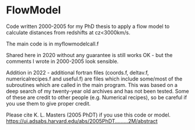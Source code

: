 # FlowModel
Code written 2000-2005 for my PhD thesis to apply a flow model to calculate distances from redshifts at cz&lt;3000km/s. 

The main code is in myflowmodelcall.f

Shared here in 2020 without any guarantee is still works OK - but the comments I wrote in 2000-2005 look sensible. 

Addition in 2022 - additional fortran files (coords.f, deltav.f, numericalrecipes.f and useful.f) are files which include some/most of the subroutines which are called in the main program. This was based on a deep search of my twenty-year old archives and has not been tested. Some of these are credit to other people (e.g. Numerical recipes), so be careful if you use them to give proper credit. 

Please cite K. L. Masters (2005 PhDT) if you use this code or model. https://ui.adsabs.harvard.edu/abs/2005PhDT.........2M/abstract
